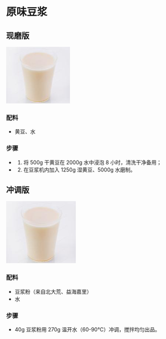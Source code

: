 # 原味豆浆

## 现磨版

![原味豆浆](/images/原味豆浆（现磨版）.png)

### 配料

- 黄豆、水

### 步骤

- 1. 将 500g 干黄豆在 2000g 水中浸泡 8 小时，清洗干净备用；
- 2. 在豆浆机内加入 1250g 湿黄豆、5000g 水磨制。

## 冲调版

![原味豆浆](/images/原味豆浆（冲调版）.png)

### 配料

- 豆浆粉（来自北大荒、益海嘉里）
- 水

### 步骤

- 40g 豆浆粉用 270g 温开水（60-90℃）冲调，搅拌均匀出品。
